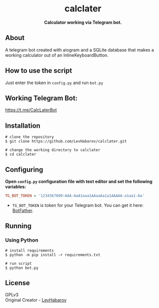 <h1 align="center">calclater</h1>

<p align="center"><b>Calculator working via Telegram bot.</b></p>

## About

A telegram bot created with aiogram and a SQLite database that makes a working calculator out of an InlineKeyboardButton.

## How to use the script

Just enter the token in `config.py` and run `bot.py`

## Working Telegram Bot:

https://t.me/CalcLaterBot

## Installation
```shell
# clone the repository
$ git clone https://github.com/LevHabarov/calclater.git

# change the working directory to calclater
$ cd calclater
```

## Configuring
**Open `config.py` configuration file with text editor and set the following variables:**
```ini
TG_BOT_TOKEN = '1234567890:AAA-AaA1aaa1AAaaAa1a1AAAAA-a1aa1-Aa'
```
* `TG_BOT_TOKEN` is token for your Telegram bot. You can get it here: [BotFather](https://t.me/BotFather).

## Running
### Using Python
```shell
# install requirements
$ python -m pip install -r requirements.txt

# run script
$ python bot.py
```

## License
GPLv3<br/>
Original Creator - [LevHabarov](https://github.com/LevHabarov)
